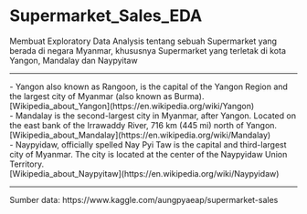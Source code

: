 # Supermarket_Sales_EDA

Membuat Exploratory Data Analysis tentang sebuah Supermarket yang berada di negara Myanmar, khususnya Supermarket yang terletak di kota Yangon, Mandalay dan Naypyitaw
<hr>
- Yangon also known as Rangoon, is the capital of the Yangon Region and the largest city of Myanmar (also known as Burma).<br> [Wikipedia_about_Yangon](https://en.wikipedia.org/wiki/Yangon)<br>
- Mandalay is the second-largest city in Myanmar, after Yangon. Located on the east bank of the Irrawaddy River, 716 km (445 mi) north of Yangon.<br> [Wikipedia_about_Mandalay](https://en.wikipedia.org/wiki/Mandalay)<br>
- Naypyidaw, officially spelled Nay Pyi Taw is the capital and third-largest city of Myanmar. The city is located at the center of the Naypyidaw Union Territory. <br>[Wikipedia_about_Naypyitaw](https://en.wikipedia.org/wiki/Naypyidaw)<br>

<hr>
Sumber data: https://www.kaggle.com/aungpyaeap/supermarket-sales
